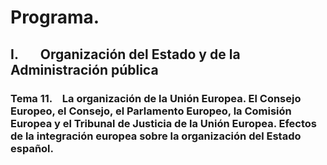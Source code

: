 # Programa.

## **I.       Organización del Estado y de la Administración pública**
### **Tema 11.**    La organización de la Unión Europea. El Consejo Europeo, el Consejo, el Parlamento Europeo, la Comisión Europea y el Tribunal de Justicia de la Unión Europea. Efectos de la integración europea sobre la organización del Estado español.